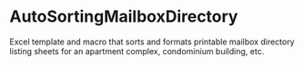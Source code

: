 # AutoSortingMailboxDirectory
Excel template and macro that sorts and formats printable mailbox directory listing sheets for an apartment complex, condominium building, etc.
